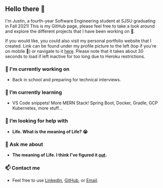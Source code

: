## Hello there 👋

I'm Justin, a fourth-year Software Engineering student at SJSU graduating in Fall 2021! This is my GitHub page, please feel free to take a look around and explore the different projects that I have been working on 🙌. 

If you would like, you could also visit my personal portfolio website that I created. Link can be found under my profile picture to the left (top if you're on mobile 📱) or navigate to it <a target="_blank" rel="noopener noreferrer" href="https://justin-zhu1018.herokuapp.com/">here</a>. Please note that it takes about 30 seconds to load if left inactive for too long due to Heroku restrictions.

### 🔭 I'm currently working on
- Back in school and preparing for technical interviews.
### 🌱 I’m currently learning
- VS Code snippets! More MERN Stack! Spring Boot, Docker, Gradle, GCP Kubernetes, more stuff...
### 🤔 I’m looking for help with
- <b>Life. What is the meaning of Life? 😭</b>
### 💬 Ask me about
- <b>The meaning of Life. I think I've figured it <a target="_blank" rel="noopener noreferrer" href="https://www.amazon.com/Hasbro-E4304000-Game-of-Life/dp/B07B7KS87Q/ref=pd_lpo_21_t_0/144-0091347-9478257?_encoding=UTF8&pd_rd_i=B07B7KS87Q&pd_rd_r=687b111a-2642-4058-854f-3701426a1618&pd_rd_w=NSsFl&pd_rd_wg=mEnK0&pf_rd_p=7b36d496-f366-4631-94d3-61b87b52511b&pf_rd_r=GVP33ZM4W3Q8N5HVTBP8&psc=1&refRID=GVP33ZM4W3Q8N5HVTBP8">out<a/>.</b>
### 📫 Contact me
- Feel free to use <a target="_blank" rel="noopener noreferrer" href ="https://www.linkedin.com/in/justin-zhu1018/">LinkedIn</a>, <a target="_blank" rel="noopener noreferrer" href ="https://github.com/justin-zhu1018/">GitHub</a>, or <a href="mailto:justin.zhu1018@gmail.com">Email</a>.

<!--
**justin-zhu1018/justin-zhu1018** is a ✨ _special_ ✨ repository because its `README.md` (this file) appears on your GitHub profile.
